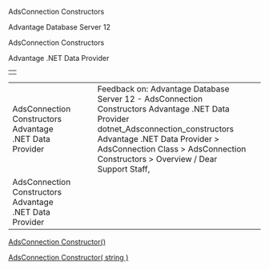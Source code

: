 AdsConnection Constructors




Advantage Database Server 12  

AdsConnection Constructors

Advantage .NET Data Provider

|  |
| --- |
|  |

|  |  |  |  |  |
| --- | --- | --- | --- | --- |
| AdsConnection Constructors  Advantage .NET Data Provider |  |  | Feedback on: Advantage Database Server 12 - AdsConnection Constructors Advantage .NET Data Provider dotnet\_Adsconnection\_constructors Advantage .NET Data Provider > AdsConnection Class > AdsConnection Constructors > Overview / Dear Support Staff, |  |
| AdsConnection Constructors  Advantage .NET Data Provider |  |  |  |  |

[AdsConnection Constructor()](dotnet_adsconnection_constructor_.htm)

[AdsConnection Constructor( string )](dotnet_adsconnection_constructor_string_.htm)